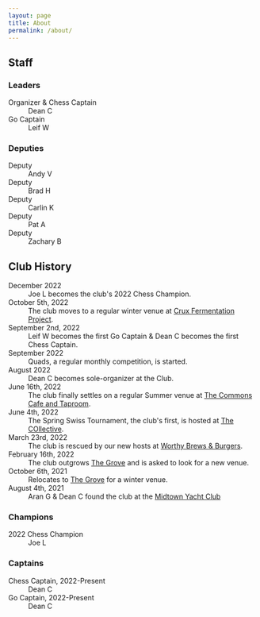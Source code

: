 ```yaml
---
layout: page
title: About
permalink: /about/
---
```


## Staff

### Leaders
<dl>
    <dt>Organizer & Chess Captain</dt>
    <dd>Dean C</dd>
    <dt>Go Captain</dt>
    <dd>Leif W</dd>
</dl>

### Deputies
<dl>
    <dt>Deputy</dt>
    <dd>Andy V</dd>
    <dt>Deputy</dt>
    <dd>Brad H</dd>
    <dt>Deputy</dt>
    <dd>Carlin K</dd>
    <dt>Deputy</dt>
    <dd>Pat A</dd>
    <dt>Deputy</dt>
    <dd>Zachary B</dd>
</dl>


## Club History
<dl>
    <dt>December 2022</dt>
    <dd>Joe L becomes the club's 2022 Chess Champion.</dd>
    <dt>October 5th, 2022</dt>
    <dd>The club moves to a regular winter venue at <a href="https://goo.gl/maps/xtNfqUNEgyt6JbQCA">Crux Fermentation Project</a>.</dd>
    <dt>September 2nd, 2022</dt>
    <dd>Leif W becomes the first Go Captain &amp; Dean C becomes the first Chess Captain.</dd>
    <dt>September 2022</dt>
    <dd>Quads, a regular monthly competition, is started.</dd>
    <dt>August 2022</dt>
    <dd>Dean C becomes sole-organizer at the Club.</dd>
    <dt>June 16th, 2022</dt>
    <dd>The club finally settles on a regular Summer venue at <a href="https://goo.gl/maps/gXCGFeA3hkgurTEb8">The Commons Cafe and Taproom</a>.</dd>
    <dt>June 4th, 2022</dt>
    <dd>The Spring Swiss Tournament, the club's first, is hosted at <a href="https://goo.gl/maps/kG29qgk4kuL6XvXT7">The COllective</a>.</dd>
    <dt>March 23rd, 2022</dt>
    <dd>The club is rescued by our new hosts at <a href="https://goo.gl/maps/UdbhzUWqS6gJthwc6">Worthy Brews &amp; Burgers</a>.</dd>
    <dt>February 16th, 2022</dt>
    <dd>The club outgrows <a href="https://goo.gl/maps/rk8fi7TYsLztZFfh6">The Grove</a> and is asked to look for a new venue.</dd>
    <dt>October 6th, 2021</dt>
    <dd>Relocates to <a href="https://goo.gl/maps/rk8fi7TYsLztZFfh6">The Grove</a> for a winter venue.</dd>
    <dt>August 4th, 2021</dt>
    <dd>Aran G & Dean C found the club at the <a href="https://goo.gl/maps/CMLgSEeDUtycm3t16">Midtown Yacht Club</a></dd>
</dl>


### Champions
<dl>
    <dt>2022 Chess Champion</dt>
    <dd>Joe L</dd>
</dl>


### Captains
<dl>
    <dt>Chess Captain, 2022-Present</dt>
    <dd>Dean C</dd>
    <dt>Go Captain, 2022-Present</dt>
    <dd>Dean C</dd>
</dl>

